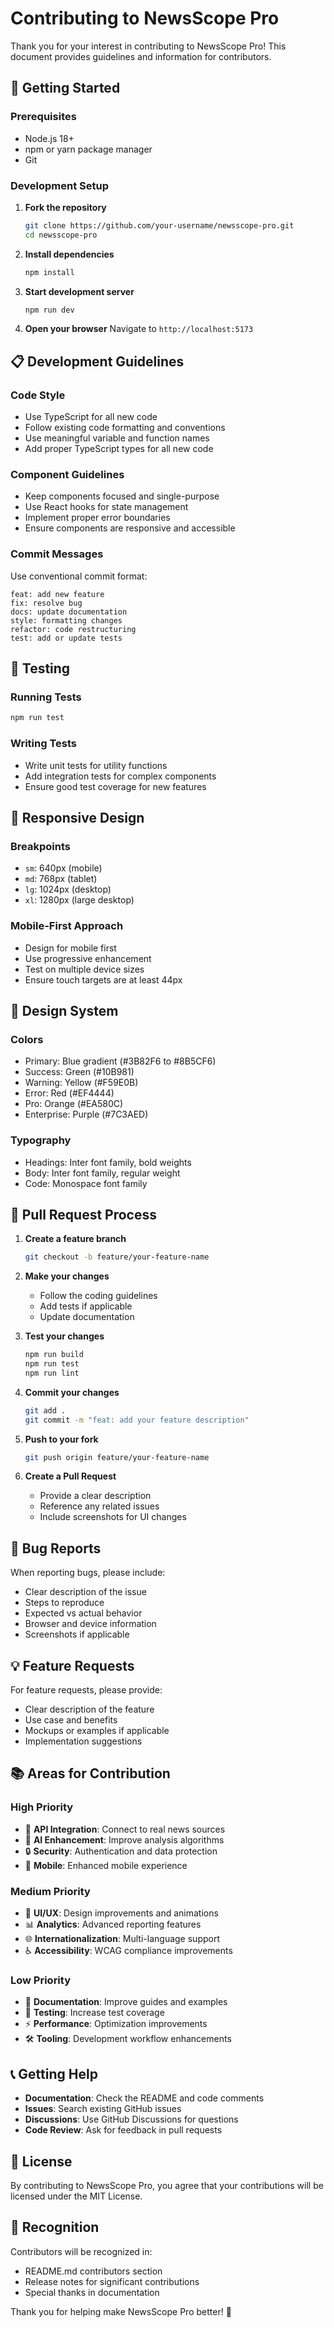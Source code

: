# Contributing to NewsScope Pro

Thank you for your interest in contributing to NewsScope Pro! This document provides guidelines and information for contributors.

## 🚀 Getting Started

### Prerequisites
- Node.js 18+ 
- npm or yarn package manager
- Git

### Development Setup

1. **Fork the repository**
   ```bash
   git clone https://github.com/your-username/newsscope-pro.git
   cd newsscope-pro
   ```

2. **Install dependencies**
   ```bash
   npm install
   ```

3. **Start development server**
   ```bash
   npm run dev
   ```

4. **Open your browser**
   Navigate to `http://localhost:5173`

## 📋 Development Guidelines

### Code Style
- Use TypeScript for all new code
- Follow existing code formatting and conventions
- Use meaningful variable and function names
- Add proper TypeScript types for all new code

### Component Guidelines
- Keep components focused and single-purpose
- Use React hooks for state management
- Implement proper error boundaries
- Ensure components are responsive and accessible

### Commit Messages
Use conventional commit format:
```
feat: add new feature
fix: resolve bug
docs: update documentation
style: formatting changes
refactor: code restructuring
test: add or update tests
```

## 🧪 Testing

### Running Tests
```bash
npm run test
```

### Writing Tests
- Write unit tests for utility functions
- Add integration tests for complex components
- Ensure good test coverage for new features

## 📱 Responsive Design

### Breakpoints
- `sm`: 640px (mobile)
- `md`: 768px (tablet)
- `lg`: 1024px (desktop)
- `xl`: 1280px (large desktop)

### Mobile-First Approach
- Design for mobile first
- Use progressive enhancement
- Test on multiple device sizes
- Ensure touch targets are at least 44px

## 🎨 Design System

### Colors
- Primary: Blue gradient (#3B82F6 to #8B5CF6)
- Success: Green (#10B981)
- Warning: Yellow (#F59E0B)
- Error: Red (#EF4444)
- Pro: Orange (#EA580C)
- Enterprise: Purple (#7C3AED)

### Typography
- Headings: Inter font family, bold weights
- Body: Inter font family, regular weight
- Code: Monospace font family

## 🔧 Pull Request Process

1. **Create a feature branch**
   ```bash
   git checkout -b feature/your-feature-name
   ```

2. **Make your changes**
   - Follow the coding guidelines
   - Add tests if applicable
   - Update documentation

3. **Test your changes**
   ```bash
   npm run build
   npm run test
   npm run lint
   ```

4. **Commit your changes**
   ```bash
   git add .
   git commit -m "feat: add your feature description"
   ```

5. **Push to your fork**
   ```bash
   git push origin feature/your-feature-name
   ```

6. **Create a Pull Request**
   - Provide a clear description
   - Reference any related issues
   - Include screenshots for UI changes

## 🐛 Bug Reports

When reporting bugs, please include:
- Clear description of the issue
- Steps to reproduce
- Expected vs actual behavior
- Browser and device information
- Screenshots if applicable

## 💡 Feature Requests

For feature requests, please provide:
- Clear description of the feature
- Use case and benefits
- Mockups or examples if applicable
- Implementation suggestions

## 📚 Areas for Contribution

### High Priority
- 🔌 **API Integration**: Connect to real news sources
- 🤖 **AI Enhancement**: Improve analysis algorithms
- 🔒 **Security**: Authentication and data protection
- 📱 **Mobile**: Enhanced mobile experience

### Medium Priority
- 🎨 **UI/UX**: Design improvements and animations
- 📊 **Analytics**: Advanced reporting features
- 🌐 **Internationalization**: Multi-language support
- ♿ **Accessibility**: WCAG compliance improvements

### Low Priority
- 📖 **Documentation**: Improve guides and examples
- 🧪 **Testing**: Increase test coverage
- ⚡ **Performance**: Optimization improvements
- 🛠 **Tooling**: Development workflow enhancements

## 📞 Getting Help

- **Documentation**: Check the README and code comments
- **Issues**: Search existing GitHub issues
- **Discussions**: Use GitHub Discussions for questions
- **Code Review**: Ask for feedback in pull requests

## 📄 License

By contributing to NewsScope Pro, you agree that your contributions will be licensed under the MIT License.

## 🙏 Recognition

Contributors will be recognized in:
- README.md contributors section
- Release notes for significant contributions
- Special thanks in documentation

Thank you for helping make NewsScope Pro better! 🚀